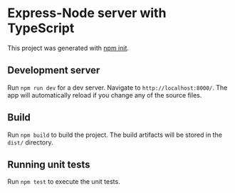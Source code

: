 # Express-Node server with TypeScript

This project was generated with [npm init](https://npm.org/).

## Development server

Run `npm run dev` for a dev server. Navigate to `http://localhost:8000/`. The app will automatically reload if you change any of the source files.

## Build

Run `npm build` to build the project. The build artifacts will be stored in the `dist/` directory.

## Running unit tests

Run `npm test` to execute the unit tests.
